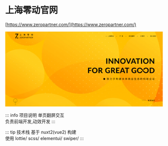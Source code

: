 # 上海零动官网

[https://www.zeropartner.com/](https://www.zeropartner.com/)

![alt text](image/zp.png)

::: info 项目说明
单页翻屏交互  
负责前端开发,动效开发
:::

::: tip 技术栈
基于 nuxt2\(vue2\) 构建  
使用 lottie/ scss/ elementui/ swiper/
:::
